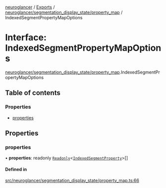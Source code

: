 [neuroglancer](../README.md) / [Exports](../modules.md) / [neuroglancer/segmentation\_display\_state/property\_map](../modules/neuroglancer_segmentation_display_state_property_map.md) / IndexedSegmentPropertyMapOptions

# Interface: IndexedSegmentPropertyMapOptions

[neuroglancer/segmentation_display_state/property_map](../modules/neuroglancer_segmentation_display_state_property_map.md).IndexedSegmentPropertyMapOptions

## Table of contents

### Properties

- [properties](neuroglancer_segmentation_display_state_property_map.IndexedSegmentPropertyMapOptions.md#properties)

## Properties

### properties

• **properties**: readonly [`Readonly`](../modules/neuroglancer_annotation_frontend_source._internal_.md#readonly)<[`IndexedSegmentProperty`](neuroglancer_segmentation_display_state_base.IndexedSegmentProperty.md)\>[]

#### Defined in

[src/neuroglancer/segmentation_display_state/property_map.ts:66](https://github.com/ActiveBrainAtlas2/neuroglancer/blob/034b457d/src/neuroglancer/segmentation_display_state/property_map.ts#L66)
